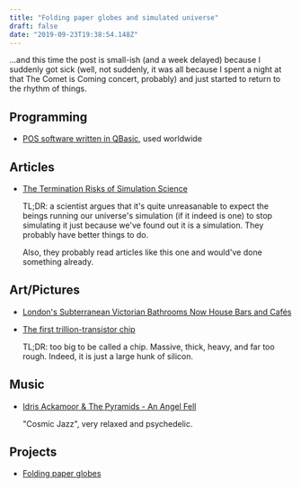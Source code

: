 ```yaml
---
title: "Folding paper globes and simulated universe"
draft: false
date: "2019-09-23T19:38:54.148Z"
---
```


...and this time the post is small-ish (and a week delayed) because I suddenly got sick (well, not suddenly, it was all because I spent a night at that The Comet is Coming concert, probably) and just started to return to the rhythm of things.

## Programming

- [POS software written in QBasic](http://keyhut.com/pos.htm), used worldwide

## Articles

- [The Termination Risks of Simulation Science](https://static1.squarespace.com/static/56d45b30f699bb6f0beeaf5a/t/5d414831771f1c00012a3a0f/1564559413369/Termination+Risks+Submission.pdf)

  TL;DR: a scientist argues that it's quite unreasanable to expect the beings running our universe's simulation (if it indeed is one) to stop simulating it just because we've found out it is a simulation.
  They probably have better things to do.

  Also, they probably read articles like this one and would've done something already.

## Art/Pictures

- [London's Subterranean Victorian Bathrooms Now House Bars and Cafés](https://www.atlasobscura.com/articles/unusual-london-bars)

- [The first trillion-transistor chip](https://www.sigarch.org/the-first-trillion-transistor-chip-a-new-design-space/)

  TL;DR: too big to be called a chip. Massive, thick, heavy, and far too rough. Indeed, it is just a large hunk of silicon.

## Music

- [Idris Ackamoor & The Pyramids - An Angel Fell](https://idrisackamoorandthepyramids.bandcamp.com/)

  "Cosmic Jazz", very relaxed and psychedelic.

## Projects

- [Folding paper globes](https://mapscaping.com/pages/folding-paper-globes)

